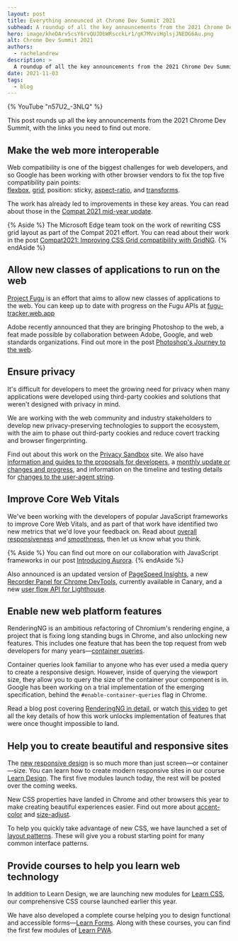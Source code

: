 ```yaml
---
layout: post
title: Everything announced at Chrome Dev Summit 2021
subhead: A roundup of all the key announcements from the 2021 Chrome Dev Summit, with the links you need to find out more.
hero: image/kheDArv5csY6rvQUJDbWRscckLr1/gK7MVviHglsjJNEDG6Au.png
alt: Chrome Dev Summit 2021
authors:
  - rachelandrew
description: >
  A roundup of all the key announcements from the 2021 Chrome Dev Summit, with the links you need to find out more.
date: 2021-11-03
tags:
  - blog
---
```


{% YouTube "n57U2_-3NLQ" %}

This post rounds up all the key announcements from the 2021 Chrome Dev Summit, with the links you need to find out more.

## Make the web more interoperable 

Web compatibility is one of the biggest challenges for web developers, 
and so Google has been working with other browser vendors to fix the top five compatibility pain points:  
[flexbox](/learn/css/flexbox/), 
[grid](/learn/css/grid/), 
position: sticky, 
[aspect-ratio](/aspect-ratio/), 
and [transforms](/learn/css/transforms/).

The work has already led to improvements in these key areas. 
You can read about those in the [Compat 2021 mid-year update](https://web.dev/compat2021-midyear/).

{% Aside %}
The Microsoft Edge team took on the work of rewriting CSS grid layout as part of the Compat 2021 effort. 
You can read about their work in the post 
[Compat2021: Improving CSS Grid compatibility with GridNG](https://blogs.windows.com/msedgedev/2021/08/10/compat2021-css-grid-gridng/).
{% endAside %}

## Allow new classes of applications to run on the web

[Project Fugu](/fugu-status/) is an effort that aims to allow new classes of applications to the web. 
You can keep up to date with progress on the Fugu APIs at [fugu-tracker.web.app](https://fugu-tracker.web.app/)

Adobe recently announced that they are bringing Photoshop to the web, 
a feat made possible by collaboration between Adobe, Google, and web standards organizations. 
Find out more in the post [Photoshop's Journey to the web](/ps-on-the-web/).

## Ensure privacy

It's difficult for developers to meet the growing need for privacy when many applications were developed using third-party cookies and solutions that weren't designed with privacy in mind.

We are working with the web community and industry stakeholders to develop new privacy-preserving technologies to support the ecosystem, 
with the aim to phase out third-party cookies and reduce covert tracking and browser fingerprinting.

Find out about this work on the [Privacy Sandbox](https://privacysandbox.com/) site. 
We also have [information and guides to the proposals for developers](https://developer.chrome.com/docs/privacy-sandbox/), 
a [monthly update or changes and progress](https://developer.chrome.com/tags/progress-in-the-privacy-sandbox/), 
and information on the timeline and testing details for [changes to the user-agent string](https://goo.gle/user-agent-reduction).

## Improve Core Web Vitals

We've been working with the developers of popular JavaScript frameworks to improve Core Web Vitals, 
and as part of that work have identified two new metrics that we'd love your feedback on. 
Read about [overall responsiveness](/responsiveness/) and 
[smoothness](/smoothness/), then let us know what you think.

{% Aside %}
You can find out more on our collaboration with JavaScript frameworks in our post 
[Introducing Aurora](https://web.dev/introducing-aurora/).
{% endAside %}

Also announced is an updated version of [PageSpeed Insights](/whats-new-pagespeed-insights/), 
a new [Recorder Panel for Chrome DevTools](https://developer.chrome.com/docs/devtools/recorder/), currently available in Canary, 
and a new [user flow API for Lighthouse](/lighthouse-user-flows/).


## Enable new web platform features

RenderingNG is an ambitious refactoring of Chromium's rendering engine, 
a project that is fixing long standing bugs in Chrome, and also unlocking new features. 
This includes one feature that has been the top request from web developers for many years—[container queries](https://developer.mozilla.org/docs/Web/CSS/CSS_Container_Queries).

Container queries look familiar to anyone who has ever used a media query to create a responsive design. 
However, inside of querying the viewport size, they allow you to query the size of the container your component is in. 
Google has been working on a trial implementation of the emerging specification, behind the `#enable-container-queries` flag in Chrome.

Read a blog post covering 
[RenderingNG in detail](https://developer.chrome.com/blog/renderingng/), 
or watch [this video](https://www.youtube.com/watch?v=sUbJPHYKZkU) 
to get all the key details of how this work unlocks implementation of features that were once thought impossible to land.

## Help you to create beautiful and responsive sites

The [new responsive design](/new-responsive/) is so much more than just screen—or container—size. 
You can learn how to create modern responsive sites in our course 
[Learn Design](/learn/design/). 
The first five modules launch today, the rest will be posted over the coming weeks.

New CSS properties have landed in Chrome and other browsers this year to make creating beautiful experiences easier. 
Find out more about [accent-color](/accent-color/) and  [size-adjust](/css-size-adjust/).

To help you quickly take advantage of new CSS, we have launched a set of [layout patterns](/patterns/layout/). 
These will give you a robust starting point for many common interface patterns.

## Provide courses to help you learn web technology

In addition to Learn Design, we are launching new modules for [Learn CSS](/learn/css/), 
our comprehensive CSS course launched earlier this year. 

We have also developed a complete course helping you to design functional and accessible forms—[Learn Forms](/learn/forms/). 
Along with these courses, you can find the first few modules of [Learn PWA](/learn/pwa/).
